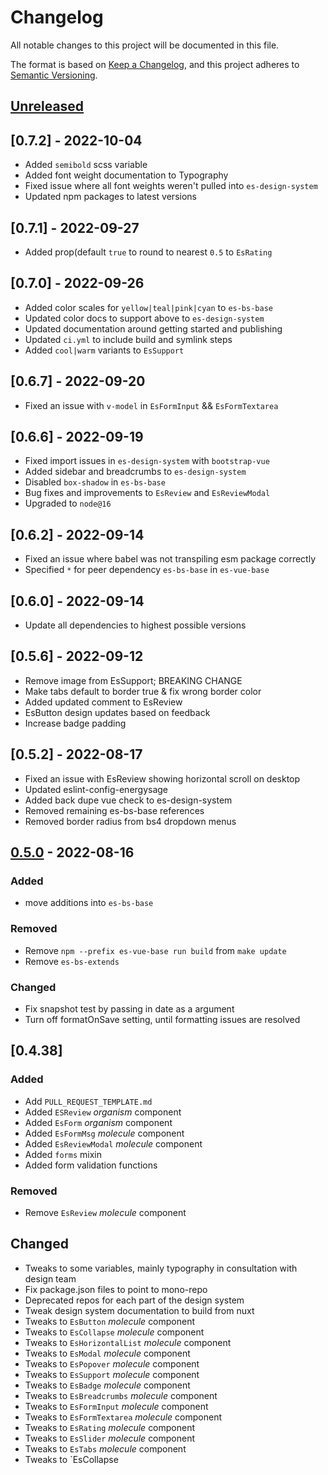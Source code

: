 # Changelog

All notable changes to this project will be documented in this file.

The format is based on [Keep a Changelog](https://keepachangelog.com/en/1.0.0/),
and this project adheres to [Semantic Versioning](https://semver.org/spec/v2.0.0.html).

## [Unreleased]

## [0.7.2] - 2022-10-04

- Added `semibold` scss variable
- Added font weight documentation to Typography
- Fixed issue where all font weights weren't pulled into `es-design-system`
- Updated npm packages to latest versions

## [0.7.1] - 2022-09-27

- Added prop(default `true` to round to nearest `0.5` to `EsRating`

## [0.7.0] - 2022-09-26

- Added color scales for `yellow|teal|pink|cyan` to `es-bs-base`
- Updated color docs to support above to `es-design-system`
- Updated documentation around getting started and publishing
- Updated `ci.yml` to include build and symlink steps
- Added `cool|warm` variants to `EsSupport`

## [0.6.7] - 2022-09-20

- Fixed an issue with `v-model` in `EsFormInput` && `EsFormTextarea`

## [0.6.6] - 2022-09-19

- Fixed import issues in `es-design-system` with `bootstrap-vue`
- Added sidebar and breadcrumbs to `es-design-system`
- Disabled `box-shadow` in `es-bs-base`
- Bug fixes and improvements to `EsReview` and `EsReviewModal`
- Upgraded to `node@16`

## [0.6.2] - 2022-09-14

- Fixed an issue where babel was not transpiling esm package correctly
- Specified `*` for peer dependency `es-bs-base` in `es-vue-base`

## [0.6.0] - 2022-09-14

- Update all dependencies to highest possible versions

## [0.5.6] - 2022-09-12

- Remove image from EsSupport; BREAKING CHANGE
- Make tabs default to border true & fix wrong border color
- Added updated comment to EsReview
- EsButton design updates based on feedback
- Increase badge padding

## [0.5.2] - 2022-08-17

- Fixed an issue with EsReview showing horizontal scroll on desktop
- Updated eslint-config-energysage
- Added back dupe vue check to es-design-system
- Removed remaining es-bs-base references
- Removed border radius from bs4 dropdown menus

## [0.5.0] - 2022-08-16

### Added

- move additions into `es-bs-base`

### Removed

- Remove `npm --prefix es-vue-base run build` from `make update`
- Remove `es-bs-extends`

### Changed

- Fix snapshot test by passing in date as a argument
- Turn off formatOnSave setting, until formatting issues are resolved

## [0.4.38]

### Added

- Add `PULL_REQUEST_TEMPLATE.md`
- Added `ESReview` *organism* component
- Added `EsForm` *organism* component
- Added `EsFormMsg` *molecule* component
- Added `EsReviewModal` *molecule* component
- Added `forms` mixin
- Added form validation functions

### Removed

- Remove `EsReview` *molecule* component

## Changed

- Tweaks to some variables, mainly typography in consultation with design team
- Fix package.json files to point to mono-repo
- Deprecated repos for each part of the design system
- Tweak design system documentation to build from nuxt
- Tweaks to `EsButton` *molecule* component
- Tweaks to `EsCollapse` *molecule* component
- Tweaks to `EsHorizontalList` *molecule* component
- Tweaks to `EsModal` *molecule* component
- Tweaks to `EsPopover` *molecule* component
- Tweaks to `EsSupport` *molecule* component
- Tweaks to `EsBadge` *molecule* component
- Tweaks to `EsBreadcrumbs` *molecule* component
- Tweaks to `EsFormInput` *molecule* component
- Tweaks to `EsFormTextarea` *molecule* component
- Tweaks to `EsRating` *molecule* component
- Tweaks to `EsSlider` *molecule* component
- Tweaks to `EsTabs` *molecule* component
- Tweaks to `EsCollapse

[Unreleased]: https://github.com/EnergySage/es-ds/compare/v0.5.0...main
[0.5.0]: https://github.com/EnergySage/es-ds/compare/v0.4.38...v0.5.0

